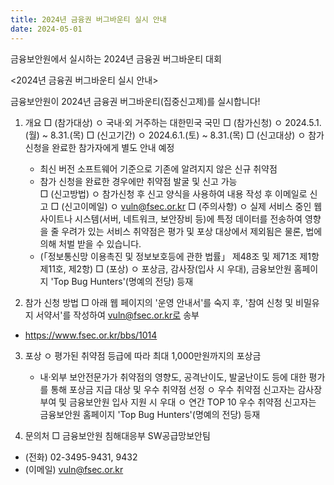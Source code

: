 ```yaml
---
title: 2024년 금융권 버그바운티 실시 안내
date: 2024-05-01
---
```


금융보안원에서 실시하는 2024년 금융권 버그바운티 대회

<!--more-->

<2024년 금융권 버그바운티 실시 안내>

금융보안원이 2024년 금융권 버그바운티(집중신고제)를 실시합니다!

1. 개요
□ (참가대상)
 ㅇ 국내·외 거주하는 대한민국 국민
□ (참가신청)
 ㅇ 2024.5.1.(월) ~ 8.31.(목)
□ (신고기간)
 ㅇ 2024.6.1.(토) ~ 8.31.(목)
□ (신고대상)
 ㅇ 참가 신청을 완료한 참가자에게 별도 안내 예정
   - 최신 버전 소프트웨어 기준으로 기존에 알려지지 않은 신규 취약점   
   - 참가 신청을 완료한 경우에만 취약점 발굴 및 신고 가능  
□ (신고방법)
 ㅇ 참가신청 후 신고 양식을 사용하여 내용 작성 후 이메일로 신고
□ (신고이메일)
 ㅇ vuln@fsec.or.kr
□ (주의사항)
 ㅇ 실제 서비스 중인 웹사이트나 시스템(서버, 네트워크, 보안장비 등)에 특정 데이터를 전송하여 영향을 줄 우려가 있는 서비스 취약점은 평가 및 포상 대상에서 제외됨은 물론, 법에 의해 처벌 받을 수 있습니다.
   - (「정보통신망 이용촉진 및 정보보호등에 관한 법률」 제48조 및 제71조 제1항 제11호, 제2항)
□ (포상)
 ㅇ 포상금, 감사장(입사 시 우대), 금융보안원 홈페이지 'Top Bug Hunters'(명예의 전당) 등재

2. 참가 신청 방법
□ 아래 웹 페이지의 '운영 안내서'를 숙지 후, '참여 신청 및 비밀유지 서약서'를 작성하여 vuln@fsec.or.kr로 송부
 * https://www.fsec.or.kr/bbs/1014

3. 포상
  ㅇ 평가된 취약점 등급에 따라 최대 1,000만원까지의 포상금
     - 내·외부 보안전문가가 취약점의 영향도, 공격난이도, 발굴난이도 등에 대한 평가를 통해 포상금 지급 대상 및 우수 취약점 선정
  ㅇ 우수 취약점 신고자는 감사장 부여 및 금융보안원 입사 지원 시 우대
  ㅇ 연간 TOP 10 우수 취약점 신고자는 금융보안원 홈페이지 'Top Bug Hunters'(명예의 전당) 등재
 
4. 문의처
□ 금융보안원 침해대응부 SW공급망보안팀
  - (전화) 02-3495-9431, 9432
  - (이메일) vuln@fsec.or.kr
